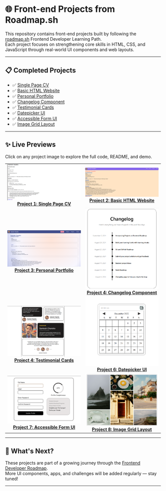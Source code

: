 # 🌐 Front-end Projects from Roadmap.sh

This repository contains front-end projects built by following the [roadmap.sh](https://roadmap.sh/) Frontend Developer Learning Path.  
Each project focuses on strengthening core skills in HTML, CSS, and JavaScript through real-world UI components and web layouts.

---

## 📋 Completed Projects

- ✅ [Single Page CV](https://roadmap.sh/projects/single-page-cv)
- ✅ [Basic HTML Website](https://roadmap.sh/projects/basic-html-website)
- ✅ [Personal Portfolio](https://roadmap.sh/projects/portfolio-website)
- ✅ [Changelog Component](https://roadmap.sh/projects/changelog-component)
- ✅ [Testimonial Cards](https://roadmap.sh/projects/testimonial-cards)
- ✅ [Datepicker UI](https://roadmap.sh/projects/datepicker-ui)
- ✅ [Accessible Form UI](https://roadmap.sh/projects/accessible-form-ui)
- ✅ [Image Grid Layout](https://roadmap.sh/projects/image-grid)

---

## ✨ Live Previews

Click on any project image to explore the full code, README, and demo.

<div align="center">

<table>
  <tr>
    <td align="center">
      <a href="Project 1 Single Page CV/">
        <img src="Project 1 Single Page CV/assets/demo.png" width="300px" alt="Single Page CV Demo"/><br/>
        <strong>Project 1: Single Page CV</strong>
      </a>
    </td>
    <td align="center">
      <a href="Project 2 Basic Html Website/">
        <img src="Project 2 Basic Html Website/assets/demo.png" width="300px" alt="Basic HTML Website Demo"/><br/>
        <strong>Project 2: Basic HTML Website</strong>
      </a>
    </td>
  </tr>
  <tr>
    <td align="center">
      <a href="Project 3 Personal portfolio/">
        <img src="Project 3 Personal portfolio/assets/demo.png" width="300px" alt="Personal Portfolio Demo"/><br/>
        <strong>Project 3: Personal Portfolio</strong>
      </a>
    </td>
    <td align="center">
      <a href="Project 4 Changelog Component/">
        <img src="project 4 changelog component/assets/demo.png" width="300px" alt="Changelog Component Demo"/><br/>
        <strong>Project 4: Changelog Component</strong>
      </a>
    </td>
  </tr>
  <tr>
  <td align="center">
    <a href="Project 5 Testimonial Cards/">
      <img src="Project 5 Testimonial Cards/assets/demo.png" width="300px" />
      <br />
      <strong>Project 4: Testimonial Cards</strong>
    </a>
  </td>
    <td align="center">
      <a href="Project 6 Datepicker UI/">
        <img src="Project 6 Datepicker UI/assets/demo.png" width="300px">
        <br><strong>Project 6: Datepicker UI</strong>
      </a>
    </td>
  </tr>
  <tr>
    <td align="center">
      <a href="Project 7 Accessible Form UI/">
        <img src="Project 7 Accessible Form UI/assets/demo.png" width="300px" alt="Accessible Form UI Preview"/>
        <br/>
        <strong>Project 7: Accessible Form UI</strong>
      </a>
    </td>
    <td align="center">
      <a href="Project 8 Image Grid Layout/">
        <img src="Project 8 Image Grid Layout/assets/demo.png" width="300" />
        <br />
        <strong>Project 8: Image Grid Layout</strong>
      </a>
    </td>
  </tr>

</table>

</div>

---

## 🧠 What's Next?

These projects are part of a growing journey through the [Frontend Developer Roadmap](https://roadmap.sh/frontend).  
More UI components, apps, and challenges will be added regularly — stay tuned!

---
